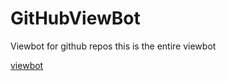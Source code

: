 # GitHubViewBot
Viewbot for github repos
this is the entire viewbot

[viewbot](https://altify-chs.netlify.app/html/stats.svg)
